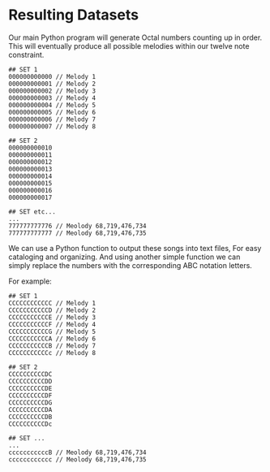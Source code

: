 # Resulting Datasets
Our main Python program will generate Octal numbers counting up in order. This will eventually produce all possible melodies within our twelve note constraint.

```
## SET 1
000000000000 // Melody 1
000000000001 // Melody 2
000000000002 // Melody 3
000000000003 // Melody 4
000000000004 // Melody 5
000000000005 // Melody 6
000000000006 // Melody 7
000000000007 // Melody 8

## SET 2
000000000010
000000000011
000000000012
000000000013
000000000014
000000000015
000000000016
000000000017

## SET etc...
...
777777777776 // Meolody 68,719,476,734
777777777777 // Meolody 68,719,476,735
```

We can use a Python function to output these songs into text files, For easy cataloging and organizing. And using another simple function we can simply replace the numbers with the corresponding ABC notation letters.

For example:
```
## SET 1
CCCCCCCCCCCC // Melody 1
CCCCCCCCCCCD // Melody 2
CCCCCCCCCCCE // Melody 3
CCCCCCCCCCCF // Melody 4
CCCCCCCCCCCG // Melody 5
CCCCCCCCCCCA // Melody 6
CCCCCCCCCCCB // Melody 7
CCCCCCCCCCCc // Melody 8

## SET 2
CCCCCCCCCCDC
CCCCCCCCCCDD
CCCCCCCCCCDE
CCCCCCCCCCDF
CCCCCCCCCCDG
CCCCCCCCCCDA
CCCCCCCCCCDB
CCCCCCCCCCDc

## SET ...
...
cccccccccccB // Meolody 68,719,476,734
cccccccccccc // Meolody 68,719,476,735
```